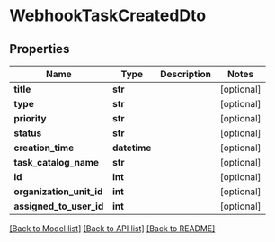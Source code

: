# WebhookTaskCreatedDto

## Properties
Name | Type | Description | Notes
------------ | ------------- | ------------- | -------------
**title** | **str** |  | [optional] 
**type** | **str** |  | [optional] 
**priority** | **str** |  | [optional] 
**status** | **str** |  | [optional] 
**creation_time** | **datetime** |  | [optional] 
**task_catalog_name** | **str** |  | [optional] 
**id** | **int** |  | [optional] 
**organization_unit_id** | **int** |  | [optional] 
**assigned_to_user_id** | **int** |  | [optional] 

[[Back to Model list]](../README.md#documentation-for-models) [[Back to API list]](../README.md#documentation-for-api-endpoints) [[Back to README]](../README.md)


